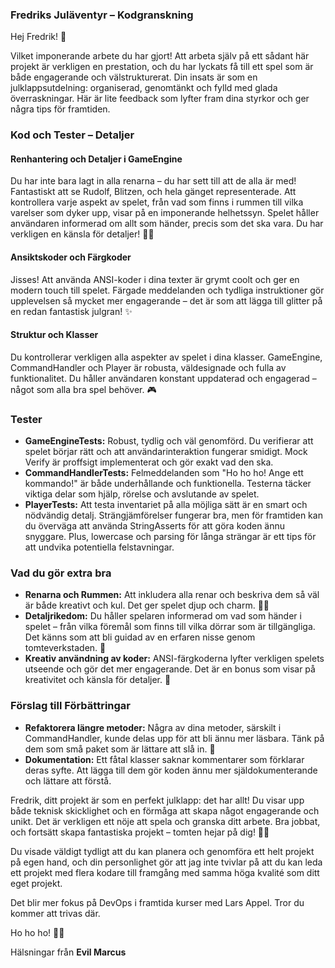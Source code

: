 ### **Fredriks Juläventyr – Kodgranskning**

Hej Fredrik! 🎅

Vilket imponerande arbete du har gjort! Att arbeta själv på ett sådant här projekt är verkligen en prestation, och du har lyckats få till ett spel som är både engagerande och välstrukturerat. Din insats är som en julklappsutdelning: organiserad, genomtänkt och fylld med glada överraskningar. Här är lite feedback som lyfter fram dina styrkor och ger några tips för framtiden.

### **Kod och Tester – Detaljer**

#### **Renhantering och Detaljer i GameEngine**

Du har inte bara lagt in alla renarna – du har sett till att de alla är med! Fantastiskt att se Rudolf, Blitzen, och hela gänget representerade. Att kontrollera varje aspekt av spelet, från vad som finns i rummen till vilka varelser som dyker upp, visar på en imponerande helhetssyn. Spelet håller användaren informerad om allt som händer, precis som det ska vara. Du har verkligen en känsla för detaljer! 🦌🎄

#### **Ansiktskoder och Färgkoder**

Jisses! Att använda ANSI-koder i dina texter är grymt coolt och ger en modern touch till spelet. Färgade meddelanden och tydliga instruktioner gör upplevelsen så mycket mer engagerande – det är som att lägga till glitter på en redan fantastisk julgran! ✨

#### **Struktur och Klasser**

Du kontrollerar verkligen alla aspekter av spelet i dina klasser. GameEngine, CommandHandler och Player är robusta, väldesignade och fulla av funktionalitet. Du håller användaren konstant uppdaterad och engagerad – något som alla bra spel behöver. 🎮

### **Tester**

- **GameEngineTests:** Robust, tydlig och väl genomförd. Du verifierar att spelet börjar rätt och att användarinteraktion fungerar smidigt. Mock Verify är proffsigt implementerat och gör exakt vad den ska.
- **CommandHandlerTests:** Felmeddelanden som "Ho ho ho! Ange ett kommando!" är både underhållande och funktionella. Testerna täcker viktiga delar som hjälp, rörelse och avslutande av spelet.
- **PlayerTests:** Att testa inventariet på alla möjliga sätt är en smart och nödvändig detalj. Strängjämförelser fungerar bra, men för framtiden kan du överväga att använda StringAsserts för att göra koden ännu snyggare. Plus, lowercase och parsing för långa strängar är ett tips för att undvika potentiella felstavningar.

### **Vad du gör extra bra**

- **Renarna och Rummen:** Att inkludera alla renar och beskriva dem så väl är både kreativt och kul. Det ger spelet djup och charm. 🦌✨
- **Detaljrikedom:** Du håller spelaren informerad om vad som händer i spelet – från vilka föremål som finns till vilka dörrar som är tillgängliga. Det känns som att bli guidad av en erfaren nisse genom tomteverkstaden. 🎁
- **Kreativ användning av koder:** ANSI-färgkoderna lyfter verkligen spelets utseende och gör det mer engagerande. Det är en bonus som visar på kreativitet och känsla för detaljer. 🎨


### **Förslag till Förbättringar**

- **Refaktorera längre metoder:** Några av dina metoder, särskilt i CommandHandler, kunde delas upp för att bli ännu mer läsbara. Tänk på dem som små paket som är lättare att slå in. 🎁
- **Dokumentation:** Ett fåtal klasser saknar kommentarer som förklarar deras syfte. Att lägga till dem gör koden ännu mer själdokumenterande och lättare att förstå.


Fredrik, ditt projekt är som en perfekt julklapp: det har allt! Du visar upp både teknisk skicklighet och en förmåga att skapa något engagerande och unikt. Det är verkligen ett nöje att spela och granska ditt arbete. Bra jobbat, och fortsätt skapa fantastiska projekt – tomten hejar på dig! 🎅✨

Du visade väldigt tydligt att du kan planera och genomföra ett helt projekt på egen hand, och din personlighet gör att jag inte tvivlar på att du kan leda ett projekt med flera kodare till framgång med samma höga kvalité som ditt eget projekt.

Det blir mer fokus på DevOps i framtida kurser med Lars Appel. Tror du kommer att trivas där.

Ho ho ho! 🎄✨

Hälsningar från **Evil Marcus**